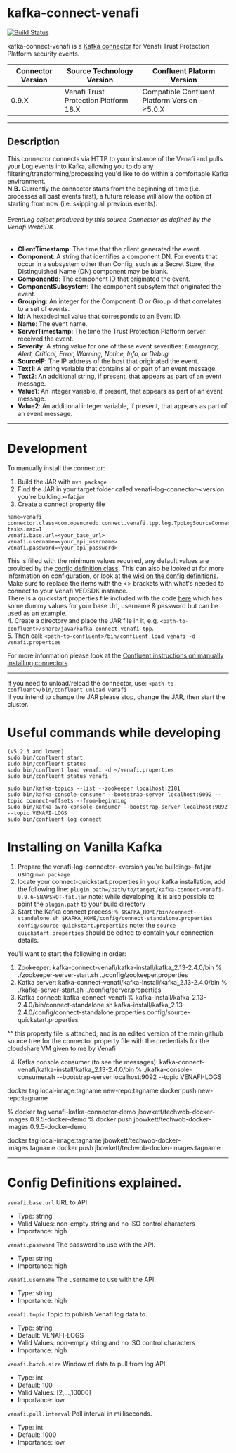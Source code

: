 # kafka-connect-venafi
[![Build Status](https://travis-ci.com/opencredo/kafka-connect-venafi.svg?branch=master)](https://travis-ci.com/opencredo/kafka-connect-venafi)

kafka-connect-venafi is a [Kafka connector](http://kafka.apache.org/documentation.html#connect) for Venafi Trust Protection Platform security events.

| Connector Version | Source Technology Version | Confluent Platorm Version |   
| --- | --- | --- |  
| 0.9.X | Venafi Trust Protection Platform 18.X | Compatible Confluent Platform Version - ≥5.0.X |  
---

Description
---
This connector connects via HTTP to your instance of the Venafi and pulls your Log events into Kafka, allowing you to do any filtering/transforming/processing you'd like to do within a comfortable Kafka environment.  
 **N.B.** Currently the connector starts from the beginning of time (i.e. processes all past events first), a future release will allow the option of starting from now (i.e. skipping all previous events).

###### EventLog object produced by this source Connector as defined by the Venafi WebSDK
* **ClientTimestamp**: The time that the client generated the event.
* **Component**: A string that identifies a component DN. For events that occur in a subsystem other than Config, such as a Secret Store, the Distinguished Name (DN) component may be blank.
* **ComponentId**: The component ID that originated the event.
* **ComponentSubsystem**: The component subsytem that originated the event.
* **Grouping**: An integer for the Component ID or Group Id that correlates to a set of events.
* **Id**: A hexadecimal value that corresponds to an Event ID.
* **Name**: The event name.
* **ServerTimestamp**: The time the Trust Protection Platform server received the event.
* **Severity**: A string value for one of these event severities: _Emergency, Alert, Critical, Error, Warning, Notice, Info, or Debug_
* **SourceIP**: The IP address of the host that originated the event.
* **Text1**: A string variable that contains all or part of an event message.
* **Text2**: An additional string, if present, that appears as part of an event message.
* **Value1**: An integer variable, if present, that appears as part of an event message.
* **Value2**: An additional integer variable, if present, that appears as part of an event message.

---



# Development
To manually install the connector:
1. Build the JAR with `mvn package`
2. Find the JAR in your target folder called venafi-log-connector-<version you're building>-fat.jar
3. Create a connect property file 
```
name=venafi
connector.class=com.opencredo.connect.venafi.tpp.log.TppLogSourceConnector
tasks.max=1
venafi.base.url=<your_base_url>
venafi.username=<your_api_username>
venafi.password=<your_api_password>
```
This is filled with the minimum values required, any default values are provided by the [config definition class](./src/main/java/com/opencredo/connect/venafi/tpp/log/TppLogSourceConfig.java). 
This can also be looked at for more information on configuration, or look at the [wiki on the config definitions.](https://github.com/opencredo/kafka-connect-venafi-tpp/wiki/Config-Definitions-explained.)
Make sure to replace the items with the <> brackets with what's needed to connect to your Venafi VEDSDK instance.   
There is a quickstart properties file included with the code [here](./config/source-quickstart.properties) which has some dummy values for your base Url, username & password but can be used as an example.  
4. Create a directory and place the JAR file in it, e.g. `<path-to-confluent>/share/java/kafka-connect-venafi-tpp`.  
5. Then call: `<path-to-confluent>/bin/confluent load venafi -d venafi.properties`  

For more information please look at the [Confluent instructions on manually installing connectors](https://docs.confluent.io/current/connect/managing/install.html#connect-install-connectors).

---
If you need to unload/reload the connector, use: `<path-to-confluent>/bin/confluent unload venafi`  
If you intend to change the JAR please stop, change the JAR, then start the cluster.  

# Useful commands while developing
```
(v5.2.3 and lower)
sudo bin/confluent start  
sudo bin/confluent status
sudo bin/confluent load venafi -d ~/venafi.properties 
sudo bin/confluent status venafi

sudo bin/kafka-topics --list --zookeeper localhost:2181
sudo bin/kafka-console-consumer --bootstrap-server localhost:9092 --topic connect-offsets --from-beginning
sudo bin/kafka-avro-console-consumer --bootstrap-server localhost:9092 --topic VENAFI-LOGS
sudo bin/confluent log connect
``` 

# Installing on Vanilla Kafka
1. Prepare the venafi-log-connector-<version you're building>-fat.jar using `mvn package`
2. locate your connect-quickstart.properties in your kafka installation, add the following line:
   `plugin.path=/path/to/target/kafka-connect-venafi-0.9.6-SNAPSHOT-fat.jar`
   note: while developing, it is also possible to point the `plugin.path` to your build directory
3. Start the Kafka connect process:
   `% $KAFKA_HOME/bin/connect-standalone.sh $KAFKA_HOME/config/connect-standalone.properties config/source-quickstart.properties`
   note: the `source-quickstart.properties` should be edited to contain your connection details.
  
  
  
You'll want to start the following in order:
1. Zookeeper:
kafka-connect-venafi/kafka-install/kafka_2.13-2.4.0/bin % ./zookeeper-server-start.sh ../config/zookeeper.properties
2. Kafka server:
kafka-connect-venafi/kafka-install/kafka_2.13-2.4.0/bin % ./kafka-server-start.sh ../config/server.properties
3. Kafka connect:
kafka-connect-venafi % kafka-install/kafka_2.13-2.4.0/bin/connect-standalone.sh kafka-install/kafka_2.13-2.4.0/config/connect-standalone.properties config/source-quickstart.properties

^^ this property file is attached, and is an edited version of the main github source tree for the connector property file with the credentials for the cloudshare VM given to me by Venafi

4. Kafka console consumer (to see the messages):
kafka-connect-venafi/kafka-install/kafka_2.13-2.4.0/bin % ./kafka-console-consumer.sh --bootstrap-server localhost:9092 --topic VENAFI-LOGS

   
docker tag local-image:tagname new-repo:tagname
docker push new-repo:tagname


% docker tag venafi-kafka-connector-demo jbowkett/techwob-docker-images:0.9.5-docker-demo
% docker push jbowkett/techwob-docker-images:0.9.5-docker-demo

docker tag local-image:tagname jbowkett/techwob-docker-images:tagname
docker push jbowkett/techwob-docker-images:tagname

---

# Config Definitions explained.

``venafi.base.url``
  URL to API

  * Type: string
  * Valid Values: non-empty string and no ISO control characters
  * Importance: high

``venafi.password``
  The password to use with the API.

  * Type: string
  * Importance: high

``venafi.username``
  The username to use with the API.

  * Type: string
  * Importance: high

``venafi.topic``
  Topic to publish Venafi log data to.

  * Type: string
  * Default: VENAFI-LOGS
  * Valid Values: non-empty string and no ISO control characters
  * Importance: high

``venafi.batch.size``
  Window of data to pull from log API.

  * Type: int
  * Default: 100
  * Valid Values: [2,...,10000]
  * Importance: low

``venafi.poll.interval``
  Poll interval in milliseconds.

  * Type: int
  * Default: 1000
  * Importance: low




